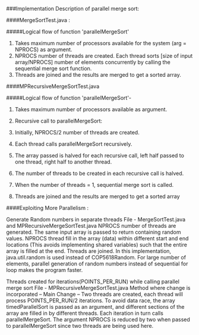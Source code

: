 ###Implementation Description of parallel merge sort:

####MergeSortTest.java : 

#####Logical flow of function 'parallelMergeSort'  

1. Takes maximum number of processors available for the system (arg = NPROCS) as argument. 
1. NPROCS number of threads are created. Each thread sorts [size of input array/NPROCS] number of elements concurrently by calling the sequential merge sort function. 
1. Threads are joined and the results are merged to get a sorted array.

####MPRecursiveMergeSortTest.java 

#####Logical flow of function 'parallelMergeSort'-

1. Takes maximum number of processors available as argument. 
2. Recursive call to parallelMergeSort:

  1. Initially, NPROCS/2 number of threads are created. 
  2. Each thread calls parallelMergeSort recursively. 
  3. The array passed is halved for each recursive call, left half passed to one thread, right half to another thread. 
  4. The number of threads to be created in each recursive call is halved. 
  5. When the number of threads = 1, sequential merge sort is called. 
  6. Threads are joined and the results are merged to get a sorted array

####Exploiting More Parallelism :

Generate Random numbers in separate threads File - MergeSortTest.java and MPRecursiveMergeSortTest.java NPROCS number of threads are generated. The same input array is passed to return containing random values. NPROCS thread fill in the array (data) within different start and end locations (This avoids implementing shared variables) such that the entire array is filled at the end. Threads are joined. In this implementation, java.util.random is used instead of COP5618Random. For large number of elements, parallel generation of random numbers instead of sequential for loop makes the program faster.

Threads created for iterations(POINTS_PER_RUN) while calling parallel merge sort File - MPRecursiveMergeSortTest.java Method where change is incorporated – Main Change – Two threads are created, each thread will process POINTS_PER_RUN/2 iterations. To avoid data race, the array timedParallelSort is passed as an argument, and different sections of the array are filled in by different threads. Each iteration in turn calls parallelMergeSort. The argument NPROCS is reduced by two when passed to parallelMergeSort since two threads are being used here.
